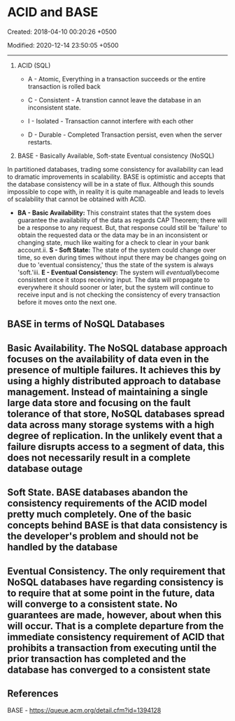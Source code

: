 # ACID and BASE

Created: 2018-04-10 00:20:26 +0500

Modified: 2020-12-14 23:50:05 +0500

---

1. ACID (SQL)

   - A - Atomic, Everything in a transaction succeeds or the entire transaction is rolled back

   - C - Consistent - A transtion cannot leave the database in an inconsistent state.

   - I - Isolated - Transaction cannot interfere with each other

   - D - Durable - Completed Transaction persist, even when the server restarts.

2. BASE - Basically Available, Soft-state Eventual consistency (NoSQL)

In partitioned databases, trading some consistency for availability can lead to dramatic improvements in scalability. BASE is optimistic and accepts that the database consistency will be in a state of flux. Although this sounds impossible to cope with, in reality it is quite manageable and leads to levels of scalability that cannot be obtained with ACID.

- **BA - Basic Availability:** This constraint states that the system does guarantee the availability of the data as regards CAP Theorem; there will be a response to any request. But, that response could still be 'failure' to obtain the requested data or the data may be in an inconsistent or changing state, much like waiting for a check to clear in your bank account.ii. **S - Soft State:** The state of the system could change over time, so even during times without input there may be changes going on due to 'eventual consistency,' thus the state of the system is always 'soft.'iii. **E - Eventual Consistency:** The system will *eventually*become consistent once it stops receiving input. The data will propagate to everywhere it should sooner or later, but the system will continue to receive input and is not checking the consistency of every transaction before it moves onto the next one.

## BASE in terms of NoSQL Databases

## Basic Availability. The NoSQL database approach focuses on the availability of data even in the presence of multiple failures. It achieves this by using a highly distributed approach to database management. Instead of maintaining a single large data store and focusing on the fault tolerance of that store, NoSQL databases spread data across many storage systems with a high degree of replication. In the unlikely event that a failure disrupts access to a segment of data, this does not necessarily result in a complete database outage

## Soft State. BASE databases abandon the consistency requirements of the ACID model pretty much completely. One of the basic concepts behind BASE is that data consistency is the developer's problem and should not be handled by the database

## Eventual Consistency. The only requirement that NoSQL databases have regarding consistency is to require that at some point in the future, data will converge to a consistent state. No guarantees are made, however, about when this will occur. That is a complete departure from the immediate consistency requirement of ACID that prohibits a transaction from executing until the prior transaction has completed and the database has converged to a consistent state

## References

BASE - <https://queue.acm.org/detail.cfm?id=1394128>
